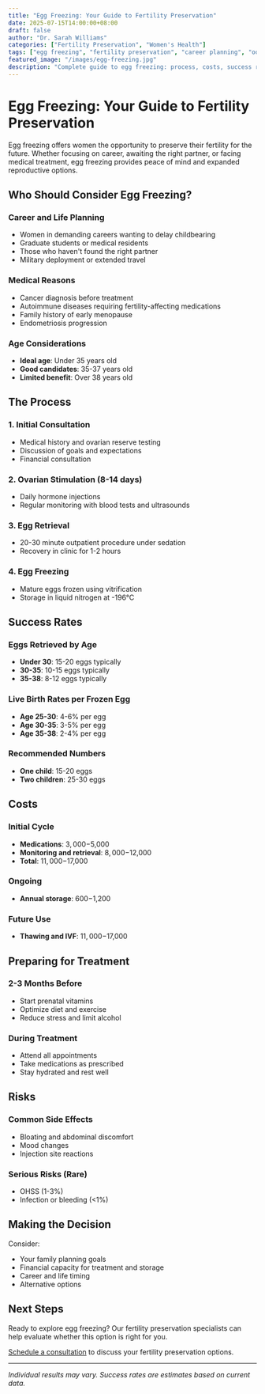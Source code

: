 ```yaml
---
title: "Egg Freezing: Your Guide to Fertility Preservation"
date: 2025-07-15T14:00:00+08:00
draft: false
author: "Dr. Sarah Williams"
categories: ["Fertility Preservation", "Women's Health"]
tags: ["egg freezing", "fertility preservation", "career planning", "oocyte cryopreservation"]
featured_image: "/images/egg-freezing.jpg"
description: "Complete guide to egg freezing: process, costs, success rates, and when to consider fertility preservation."
---
```


# Egg Freezing: Your Guide to Fertility Preservation

Egg freezing offers women the opportunity to preserve their fertility for the future. Whether focusing on career, awaiting the right partner, or facing medical treatment, egg freezing provides peace of mind and expanded reproductive options.

## Who Should Consider Egg Freezing?

### Career and Life Planning
- Women in demanding careers wanting to delay childbearing
- Graduate students or medical residents
- Those who haven't found the right partner
- Military deployment or extended travel

### Medical Reasons
- Cancer diagnosis before treatment
- Autoimmune diseases requiring fertility-affecting medications
- Family history of early menopause
- Endometriosis progression

### Age Considerations
- **Ideal age**: Under 35 years old
- **Good candidates**: 35-37 years old
- **Limited benefit**: Over 38 years old

## The Process

### 1. Initial Consultation
- Medical history and ovarian reserve testing
- Discussion of goals and expectations
- Financial consultation

### 2. Ovarian Stimulation (8-14 days)
- Daily hormone injections
- Regular monitoring with blood tests and ultrasounds

### 3. Egg Retrieval
- 20-30 minute outpatient procedure under sedation
- Recovery in clinic for 1-2 hours

### 4. Egg Freezing
- Mature eggs frozen using vitrification
- Storage in liquid nitrogen at -196°C

## Success Rates

### Eggs Retrieved by Age
- **Under 30**: 15-20 eggs typically
- **30-35**: 10-15 eggs typically
- **35-38**: 8-12 eggs typically

### Live Birth Rates per Frozen Egg
- **Age 25-30**: 4-6% per egg
- **Age 30-35**: 3-5% per egg
- **Age 35-38**: 2-4% per egg

### Recommended Numbers
- **One child**: 15-20 eggs
- **Two children**: 25-30 eggs

## Costs

### Initial Cycle
- **Medications**: $3,000-$5,000
- **Monitoring and retrieval**: $8,000-$12,000
- **Total**: $11,000-$17,000

### Ongoing
- **Annual storage**: $600-$1,200

### Future Use
- **Thawing and IVF**: $11,000-$17,000

## Preparing for Treatment

### 2-3 Months Before
- Start prenatal vitamins
- Optimize diet and exercise
- Reduce stress and limit alcohol

### During Treatment
- Attend all appointments
- Take medications as prescribed
- Stay hydrated and rest well

## Risks

### Common Side Effects
- Bloating and abdominal discomfort
- Mood changes
- Injection site reactions

### Serious Risks (Rare)
- OHSS (1-3%)
- Infection or bleeding (<1%)

## Making the Decision

Consider:
- Your family planning goals
- Financial capacity for treatment and storage
- Career and life timing
- Alternative options

## Next Steps

Ready to explore egg freezing? Our fertility preservation specialists can help evaluate whether this option is right for you.

[Schedule a consultation](/contact/) to discuss your fertility preservation options.

---

*Individual results may vary. Success rates are estimates based on current data.*
